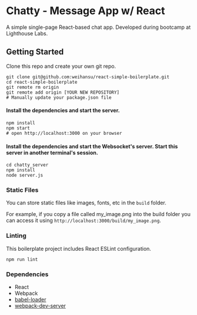 Chatty - Message App w/ React
=====================

A simple single-page React-based chat app. Developed during bootcamp at Lighthouse Labs.

## Getting Started

Clone this repo and create your own git repo.

```
git clone git@github.com:weihansu/react-simple-boilerplate.git
cd react-simple-boilerplate
git remote rm origin
git remote add origin [YOUR NEW REPOSITORY]
# Manually update your package.json file
```

#### Install the dependencies and start the server.

```
npm install
npm start
# open http://localhost:3000 on your browser
```

#### Install the dependencies and start the Websocket's server. Start this server in another terminal's session.

```
cd chatty_server
npm install
node server.js
```

### Static Files

You can store static files like images, fonts, etc in the `build` folder.

For example, if you copy a file called my_image.png into the build folder you can access it using `http://localhost:3000/build/my_image.png`.

### Linting

This boilerplate project includes React ESLint configuration.

```
npm run lint
```

### Dependencies

* React
* Webpack
* [babel-loader](https://github.com/babel/babel-loader)
* [webpack-dev-server](https://github.com/webpack/webpack-dev-server)
